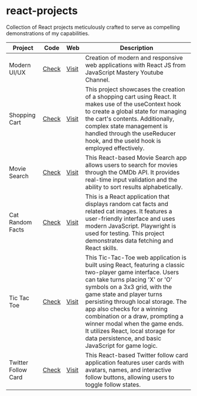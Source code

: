 # react-projects
Collection of React projects meticulously crafted to serve as compelling demonstrations of my capabilities.

| Project | Code | Web | Description | 
|-|-|-|-|
| Modern UI/UX | [Check](https://github.com/dagonib/react-projects/tree/main/modern-uiux) | [Visit](https://654400002a6dde54a015ad6f--chic-zabaione-cd1d04.netlify.app) |  Creation of modern and responsive web applications with React JS from JavaScript Mastery Youtube Channel. |
| Shopping Cart | [Check](https://github.com/dagonib/react-projects/tree/main/curso-midudev/shopping-cart) | [Visit](https://653f8607779d1a5a77281c0f--strong-rugelach-6914aa.netlify.app/) | This project showcases the creation of a shopping cart using React. It makes use of the useContext hook to create a global state for managing the cart's contents. Additionally, complex state management is handled through the useReducer hook, and the useId hook is employed effectively. |
| Movie Search | [Check](https://github.com/dagonib/react-projects/tree/main/curso-midudev/movie-search) | [Visit](https://653ce709b4c3ec73da263333--resilient-alpaca-380722.netlify.app/) | This React-based Movie Search app allows users to search for movies through the OMDb API. It provides real-time input validation and the ability to sort results alphabetically. |
| Cat Random Facts | [Check](https://github.com/dagonib/react-projects/tree/main/curso-midudev/cat-random-facts) | [Visit](https://653ad6f8ebd8d81fe9450ae1--delightful-valkyrie-0e7065.netlify.app/) | This is a React application that displays random cat facts and related cat images. It features a user-friendly interface and uses modern JavaScript. Playwright is used for testing. This project demonstrates data fetching and React skills. |
| Tic Tac Toe | [Check](https://github.com/dagonib/react-projects/tree/main/curso-midudev/tic-tac-toe) | [Visit](https://653a83c86329f30eebaf2414--magical-sprinkles-8a581e.netlify.app/) | This Tic-Tac-Toe web application is built using React, featuring a classic two-player game interface. Users can take turns placing 'X' or 'O' symbols on a 3x3 grid, with the game state and player turns persisting through local storage. The app also checks for a winning combination or a draw, prompting a winner modal when the game ends. It utilizes React, local storage for data persistence, and basic JavaScript for game logic. |
| Twitter Follow Card | [Check](https://github.com/dagonib/react-projects/tree/main/curso-midudev/twitter-follow-card) | [Visit](https://onx.la/38aee) | This React-based Twitter follow card application features user cards with avatars, names, and interactive follow buttons, allowing users to toggle follow states. | 
